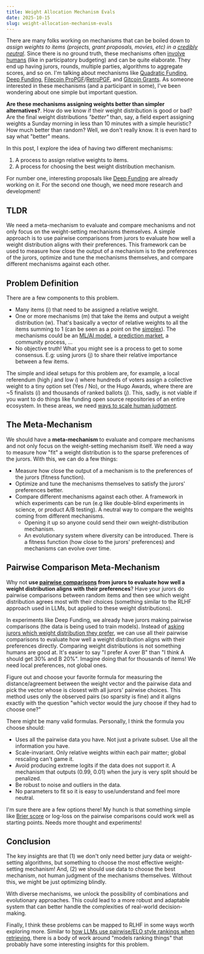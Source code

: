```yaml
---
title: Weight Allocation Mechanism Evals
date: 2025-10-15
slug: weight-allocation-mechanism-evals
---
```


There are many folks working on mechanisms that can be boiled down to _assign weights to items (projects, grant proposals, movies, etc) in a [credibly neutral](https://balajis.com/p/credible-neutrality)_. Since there is no ground truth, these mechanisms often [involve humans](https://en.wikipedia.org/wiki/Social_choice_theory) (like in participatory budgeting) and can be quite elaborate. They end up having jurors, rounds, multiple parties, algorithms to aggregate scores, and so on. I'm talking about mechanisms like [Quadratic Funding](https://www.wtfisqf.com/), [Deep Funding](https://deepfunding.org/), [Filecoin ProPGF](https://filecoin.io/blog/posts/introducing-fil-propgf-a-new-era-in-community-led-public-goods-funding-for-the-filecoin-ecosystem/)/[RetroPGF](https://retrogrants.io/), and [Gitcoin Grants](https://gitcoin.co). As someone interested in these mechanisms (and a participant in some), I've been wondering about one simple but important question.

**Are these mechanisms assigning weights better than simpler alternatives?**. How do we know if their weight distribution is good or bad? Are the final weight distributions _"better"_ than, say, a field expert assigning weights a Sunday morning in less than 10 minutes with a simple heuristic? How much better than random? Well, we don't really know. It is even hard to say what "better" means.

In this post, I explore the idea of having two different mechanisms:

1. A process to assign relative weights to items.
2. A process for choosing the best weight distribution mechanism.

For number one, interesting proposals like [Deep Funding](https://deepfunding.org/) are already working on it. For the second one though, we need more research and development!

## TLDR

We need a meta-mechanism to evaluate and compare mechanisms and not only focus on the weight-setting mechanisms themselves. A simple approach is to use pairwise comparisons from jurors to evaluate how well a weight distribution aligns with their preferences. This framework can be used to measure how close the output of a mechanism is to the preferences of the jurors, optimize and tune the mechanisms themselves, and compare different mechanisms against each other.

## Problem Definition

There are a few components to this problem.

- Many items (i) that need to be assigned a relative weight.
- One or more mechanisms (m) that take the items and output a weight distribution (w). That's basically a vector of relative weights to all the items summing to 1 (can be seen as a point on the [simplex](https://en.wikipedia.org/wiki/Simplex)). The mechanisms could be an [ML/AI model](https://cryptopond.xyz/modelfactory/detail/2564617), a [prediction market](https://deep.seer.pm/), a community process, ...
- No objective truth! What you might see is a process to get to some consensus. E.g: using jurors (j) to share their relative importance between a few items.

The simple and ideal setups for this problem are, for example, a local referendum (high _j_ and low _i_) where hundreds of voters assign a collective weight to a tiny option set (Yes / No), or the Hugo Awards, where there are ~5 finalists (_i_) and thousands of ranked ballots (_j_). This, sadly, is not viable if you want to do things like funding open source repositories of an entire ecosystem. In these areas, we need [ways to scale human judgment](https://vitalik.eth.limo/general/2025/02/28/aihumans.html).

## The Meta-Mechanism

We should have a **meta-mechanism** to evaluate and compare mechanisms and not only focus on the weight-setting mechanism itself. We need a way to measure how "fit" a weight distribution is to the sparse preferences of the jurors. With this, we can do a few things:

- Measure how close the output of a mechanism is to the preferences of the jurors (fitness function).
- Optimize and tune the mechanisms themselves to satisfy the jurors' preferences better.
- Compare different mechanisms against each other. A framework in which experiments can be run (e.g like double-blind experiments in science, or product A/B testing). A neutral way to compare the weights coming from different mechanisms.
  - Opening it up so anyone could send their own weight-distribution mechanism.
  - An evolutionary system where diversity can be introduced. There is a fitness function (how close to the jurors' preferences) and mechanisms can evolve over time.

## Pairwise Comparison Meta-Mechanism

Why not **use [pairwise comparisons](https://davidgasquez.com/ranking-with-agents/#simplify-decisions-with-pairwise-comparisons) from jurors to evaluate how well a weight distribution aligns with their preferences**? Have your jurors do pairwise comparisons between random items and then see which weight distribution agrees most with their choices (something similar to the RLHF approach used in LLMs, but applied to these weight distributions).

In experiments like Deep Funding, we already have jurors making pairwise comparisons (the data is being used to train models). Instead of [asking jurors which weight distribution they prefer](https://x.com/seer_pm/status/1977973181723099622), we can use all their pairwise comparisons to evaluate how well a weight distribution aligns with their preferences directly. Comparing weight distributions is not something humans are good at. It's easier to say "I prefer A over B" than "I think A should get 30% and B 20%". Imagine doing that for thousands of items! We need local preferences, not global ones.

Figure out and choose your favorite formula for measuring the distance/agreement between the weight vector and the pairwise data and pick the vector whose is closest with all jurors' pairwise choices. This method uses only the observed pairs (so sparsity is fine) and it aligns exactly with the question "which vector would the jury choose if they had to choose one?"

There might be many valid formulas. Personally, I think the formula you choose should:

- Uses all the pairwise data you have. Not just a private subset. Use all the information you have.
- Scale-invariant. Only relative weights within each pair matter; global rescaling can't game it.
- Avoid producing extreme logits if the data does not support it. A mechanism that outputs (0.99, 0.01) when the jury is very split should be penalized.
- Be robust to noise and outliers in the data.
- No parameters to fit so it is easy to use/understand and feel more neutral.

I'm sure there are a few options there! My hunch is that something simple like [Brier score](https://en.wikipedia.org/wiki/Brier_score) or log-loss on the pairwise comparisons could work well as starting points. Needs more thought and experiments!

## Conclusion

The key insights are that (1) we don't only need better jury data or weight-setting algorithms, but something to choose the most effective weight-setting mechanism! And, (2) we should use data to choose the best mechanism, not human judgment of the mechanisms themselves. Without this, we might be just optimizing blindly.

With diverse mechanisms, we unlock the possibility of combinations and evolutionary approaches. This could lead to a more robust and adaptable system that can better handle the complexities of real-world decision-making.

Finally, I think these problems can be mapped to RLHF in some ways worth exploring more. Similar to [how LLMs use pairwise/ELO style rankings when retrieving](https://www.zeroentropy.dev/articles/improving-retrieval-with-elo-scores), there is a body of work around "models ranking things" that probably have some interesting insights for this problem.
